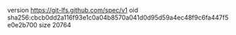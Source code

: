 version https://git-lfs.github.com/spec/v1
oid sha256:cbcb0dd2a116f93e1c0a04b8570a041d0d95d59a4ec48f9c6fa447f5e0e2b700
size 20764
